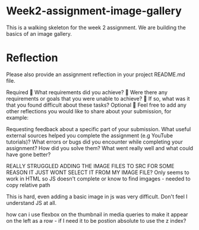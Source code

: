 # Week2-assignment-image-gallery

This is a walking skeleton for the week 2 assignment. We are building the basics of an image gallery.

# Reflection

Please also provide an assignment reflection in your project README.md file.

Required
🎯 What requirements did you achieve?
🎯 Were there any requirements or goals that you were unable to achieve?
🎯 If so, what was it that you found difficult about these tasks?
Optional
🏹 Feel free to add any other reflections you would like to share about your submission, for example:

Requesting feedback about a specific part of your submission.
What useful external sources helped you complete the assignment (e.g YouTube tutorials)?
What errors or bugs did you encounter while completing your assignment? How did you solve them?
What went really well and what could have gone better?

REALLY STRUGGLED ADDING THE IMAGE FILES TO SRC FOR SOME REASON IT JUST WONT SELECT IT FROM MY IMAGE FILE?
Only seems to work in HTML so JS doesn't complete or know to find imgages - needed to copy relative path

This is hard, even adding a basic image in js was very difficult. Don't feel I understand JS at all.

how can i use flexbox on the thumbnail in media queries to make it appear on the left as a row - if I need it to be postion absolute to use the z index?
